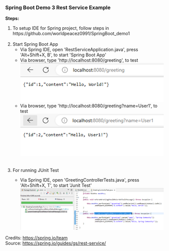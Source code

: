 ### Spring Boot Demo 3 Rest Service Example

**Steps:**
<ol>
<li>To setup IDE for Spring project, follow steps in https://github.com/worldpeacez0991/SpringBoot_demo1</li>

<br/>

<li>Start Spring Boot App
<ul>
<li>Via Spring IDE, open 'RestServiceApplication.java', press 'Alt+Shift+X, B', to start 'Spring Boot App'</li>
<li>Via browser, type 'http://localhost:8080/greeting', to test</li>
<kbd><img src="Pic1.PNG" width="500" /></kbd><br/>
<li>Via browser, type 'http://localhost:8080/greeting?name=User1', to test</li>
<kbd><img src="Pic2.PNG" width="500" /></kbd><br/>
</ul>
</li>

<br/>

<br/>
<li>For running JUnit Test</li>
<ul>
<li>Via Spring IDE, open 'GreetingControllerTests.java', press 'Alt+Shift+X, T', to start 'Junit Test'</li>
<kbd><img src="Pic3.PNG" width="500" /></kbd><br/>
</ul>
</li>

</ol>

Credits: https://spring.io/team<br/>
Source: https://spring.io/guides/gs/rest-service/



